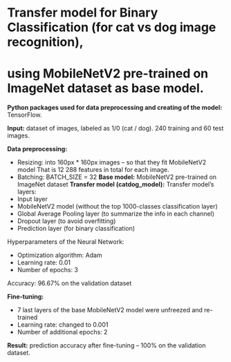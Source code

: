 # Transfer model for Binary Classification (for cat vs dog image recognition), 
# using MobileNetV2 pre-trained on ImageNet dataset as base model.


**Python packages used for data preprocessing and creating of the model:** TensorFlow.

**Input:** dataset of images, labeled as 1/0 (cat / dog). 240 training and 60 test images.

**Data preprocessing:**
- Resizing: into 160px * 160px images – so that they fit MobileNetV2 model That is 12 288 features in total for each image.
- Batching: BATCH_SIZE = 32
**Base model:** MobileNetV2 pre-trained on ImageNet dataset
**Transfer model (catdog_model):**
Transfer model’s layers:
- Input layer
- MobileNetV2 model (without the top 1000-classes classification layer)
- Global Average Pooling layer (to summarize the info in each channel)
- Dropout layer (to avoid overfitting)
- Prediction layer (for binary classification)

Hyperparameters of the Neural Network:
- Optimization algorithm: Adam
- Learning rate: 0.01
- Number of epochs: 3

Accuracy: 96.67% on the validation dataset

**Fine-tuning:**
- 7 last layers of the base MobileNetV2 model were unfreezed and re-trained
- Learning rate: changed to 0.001
- Number of additional epochs: 2

**Result:** prediction accuracy after fine-tuning – 100% on the validation dataset.

